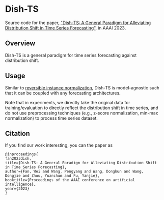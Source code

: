 # Dish-TS

Source code for the paper,
["Dish-TS: A General Paradigm for Alleviating Distribution Shift in Time Series Forecasting"](https://arxiv.org/abs/2302.14829),
in AAAI 2023.

## Overview
Dish-TS is a general paradigm for time series forecasting against distribution shift.

## Usage
Similar to [reversible instance normalization](https://openreview.net/forum?id=cGDAkQo1C0p), Dish-TS is model-agnostic such that it can be coupled with any forecasting architectures.

Note that in experiments, we directly take the original data for training/evaluation to directly reflect the distribution shift in time series, and do not use preprocessing techniques (e.g., z-score normalization, min-max normalization) to process time series dataset.

## Citation
If you find our work interesting, you can the paper as

```text
@inproceedings{
fan2023dish,
title={Dish-TS: A General Paradigm for Alleviating Distribution Shift in Time Series Forecasting},
author={Fan, Wei and Wang, Pengyang and Wang, Dongkun and Wang, Dongjie and Zhou, Yuanchun and Fu, Yanjie},
booktitle={Proceedings of the AAAI conference on artificial intelligence},
year={2023}
}
```
